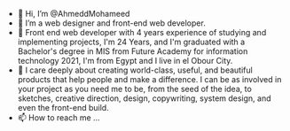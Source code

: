 - 👋 Hi, I’m @AhmeddMohameed
- 👀 I’m a web designer and front-end web developer.
- 🌱 Front end web developer with 4 years experience of studying and implementing projects, I'm 24 Years, and I'm graduated with a Bachelor's degree in MIS from Future Academy for information technology 2021, I'm from Egypt and I live in el Obour City.
- 💞️ I care deeply about creating world-class, useful, and beautiful products that help people and make a difference. I can be as involved in your project as you need me to be, from the seed of the idea, to sketches, creative direction, design, copywriting, system design, and even the front-end build.
- 📫 How to reach me ...

<!---
AhmeddMohameed/AhmeddMohameed is a ✨ special ✨ repository because its `README.md` (this file) appears on your GitHub profile.
You can click the Preview link to take a look at your changes.
--->
